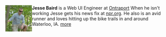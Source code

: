 <section class="about">
<strong>Jesse Baird</strong>
							<img width="83" height="83" align="left" src="/img/sidebar-jesse-baird.jpg" alt="Jesse Baird" /> 
							is a Web UI Engineer at <a target="_blank" href="http://Ontraport.com?source=jebaird.com">Ontraport</a>
							When he isn't working Jesse gets his news fix at <a target="_blank" href="http://npr.org">npr.org</a>. He also is an avid runner and loves hitting up the bike trails in and around Waterloo, IA. <a href="/about/">more</a>
</section>						
